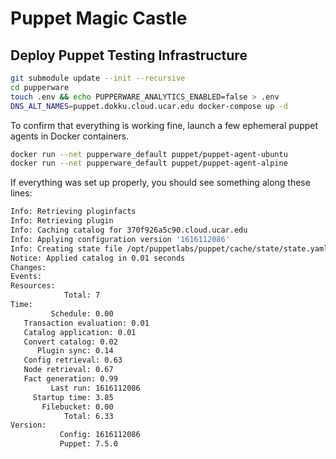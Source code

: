 # Puppet Magic Castle

## Deploy Puppet Testing Infrastructure

```bash
git submodule update --init --recursive
cd pupperware
touch .env && echo PUPPERWARE_ANALYTICS_ENABLED=false > .env
DNS_ALT_NAMES=puppet.dokku.cloud.ucar.edu docker-compose up -d
```

To confirm that everything is working fine, launch a few ephemeral puppet agents in Docker containers.

```bash
docker run --net pupperware_default puppet/puppet-agent-ubuntu
docker run --net pupperware_default puppet/puppet-agent-alpine
```

If everything was set up properly, you should see something along these lines:

```bash
Info: Retrieving pluginfacts
Info: Retrieving plugin
Info: Caching catalog for 370f926a5c90.cloud.ucar.edu
Info: Applying configuration version '1616112086'
Info: Creating state file /opt/puppetlabs/puppet/cache/state/state.yaml
Notice: Applied catalog in 0.01 seconds
Changes:
Events:
Resources:
            Total: 7
Time:
         Schedule: 0.00
   Transaction evaluation: 0.01
   Catalog application: 0.01
   Convert catalog: 0.02
      Plugin sync: 0.14
   Config retrieval: 0.63
   Node retrieval: 0.67
   Fact generation: 0.99
         Last run: 1616112086
     Startup time: 3.85
       Filebucket: 0.00
            Total: 6.33
Version:
           Config: 1616112086
           Puppet: 7.5.0
```
